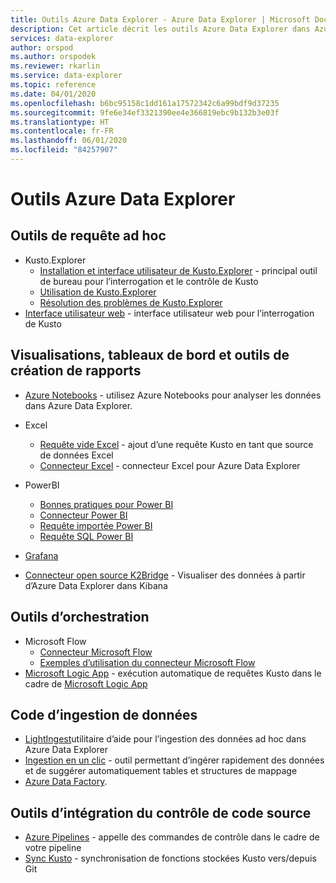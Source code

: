```yaml
---
title: Outils Azure Data Explorer - Azure Data Explorer | Microsoft Docs
description: Cet article décrit les outils Azure Data Explorer dans Azure Data Explorer.
services: data-explorer
author: orspod
ms.author: orspodek
ms.reviewer: rkarlin
ms.service: data-explorer
ms.topic: reference
ms.date: 04/01/2020
ms.openlocfilehash: b6bc95158c1dd161a17572342c6a99bdf9d37235
ms.sourcegitcommit: 9fe6e34ef3321390ee4e366819ebc9b132b3e03f
ms.translationtype: HT
ms.contentlocale: fr-FR
ms.lasthandoff: 06/01/2020
ms.locfileid: "84257907"
---
```

# <a name="azure-data-explorer-tools"></a>Outils Azure Data Explorer

## <a name="ad-hoc-query-tools"></a>Outils de requête ad hoc

* Kusto.Explorer
   * [Installation et interface utilisateur de Kusto.Explorer](./kusto-explorer.md) - principal outil de bureau pour l’interrogation et le contrôle de Kusto
   * [Utilisation de Kusto.Explorer](./kusto-explorer-using.md)
   * [Résolution des problèmes de Kusto.Explorer](kusto-explorer-troubleshooting.md)
* [Interface utilisateur web](../../web-query-data.md) - interface utilisateur web pour l’interrogation de Kusto

## <a name="visualizations-dashboards-and-reporting-tools"></a>Visualisations, tableaux de bord et outils de création de rapports


* [Azure Notebooks](../../azure-notebooks.md) - utilisez Azure Notebooks pour analyser les données dans Azure Data Explorer.
* Excel
    * [Requête vide Excel](../../excel-blank-query.md) - ajout d’une requête Kusto en tant que source de données Excel
    * [Connecteur Excel](../../excel-connector.md) - connecteur Excel pour Azure Data Explorer 

* PowerBI

   * [Bonnes pratiques pour Power BI](../../power-bi-best-practices.md)
   * [Connecteur Power BI](../../power-bi-connector.md)
   * [Requête importée Power BI](../../power-bi-imported-query.md) 
   * [Requête SQL Power BI](../../power-bi-sql-query.md)

* [Grafana](../../grafana.md)
* [Connecteur open source K2Bridge](../../k2bridge.md) - Visualiser des données à partir d’Azure Data Explorer dans Kibana

## <a name="orchestration-tools"></a>Outils d’orchestration


* Microsoft Flow
    * [Connecteur Microsoft Flow](../../flow.md)
    * [Exemples d’utilisation du connecteur Microsoft Flow](../../flow-usage.md)
* [Microsoft Logic App](./logicapps.md) - exécution automatique de requêtes Kusto dans le cadre de [Microsoft Logic App](https://docs.microsoft.com/azure/logic-apps/logic-apps-what-are-logic-apps)



## <a name="data-ingestion-tools"></a>Code d’ingestion de données


* [LightIngest](../../lightingest.md)utilitaire d’aide pour l’ingestion des données ad hoc dans Azure Data Explorer
* [Ingestion en un clic](../../ingest-data-one-click.md) - outil permettant d’ingérer rapidement des données et de suggérer automatiquement tables et structures de mappage
* [Azure Data Factory](azure-data-factory.md).


## <a name="source-control-integration-tools"></a>Outils d’intégration du contrôle de code source

* [Azure Pipelines](../../devops.md) - appelle des commandes de contrôle dans le cadre de votre pipeline
* [Sync Kusto](./synckusto.md) - synchronisation de fonctions stockées Kusto vers/depuis Git
